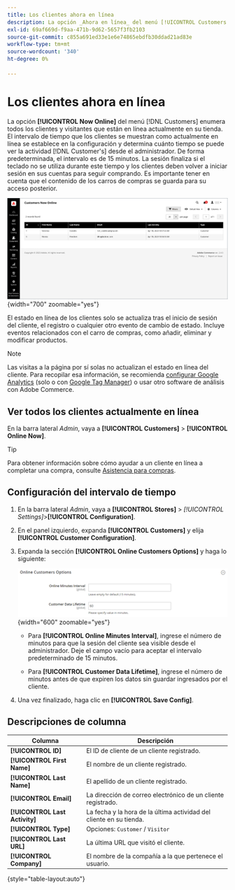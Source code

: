```yaml
---
title: Los clientes ahora en línea
description: La opción _Ahora en línea_ del menú [!UICONTROL Customers ]enumera todos los clientes y visitantes que están actualmente en línea en su tienda.
exl-id: 69af669d-f9aa-471b-9d62-5657f3fb2103
source-git-commit: c855a691ed33e1e6e74865ebdfb30ddad21ad83e
workflow-type: tm+mt
source-wordcount: '340'
ht-degree: 0%

---
```


# Los clientes ahora en línea

La opción **[!UICONTROL Now Online]** del menú [!DNL Customers] enumera todos los clientes y visitantes que están en línea actualmente en su tienda. El intervalo de tiempo que los clientes se muestran como actualmente en línea se establece en la configuración y determina cuánto tiempo se puede ver la actividad [!DNL Customer's] desde el administrador. De forma predeterminada, el intervalo es de 15 minutos. La sesión finaliza si el teclado no se utiliza durante este tiempo y los clientes deben volver a iniciar sesión en sus cuentas para seguir comprando. Es importante tener en cuenta que el contenido de los carros de compras se guarda para su acceso posterior.

![Clientes en línea](assets/customers-now-online.png){width="700" zoomable="yes"}

El estado en línea de los clientes solo se actualiza tras el inicio de sesión del cliente, el registro o cualquier otro evento de cambio de estado. Incluye eventos relacionados con el carro de compras, como añadir, eliminar y modificar productos.

>[!NOTE]
>
>Las visitas a la página por sí solas no actualizan el estado en línea del cliente. Para recopilar esa información, se recomienda [configurar Google Analytics](../merchandising-promotions/google-analytics.md) (solo o con [Google Tag Manager](../merchandising-promotions/google-tag-manager.md)) o usar otro software de análisis con Adobe Commerce.

## Ver todos los clientes actualmente en línea

En la barra lateral _Admin_, vaya a **[!UICONTROL Customers]** > **[!UICONTROL Online Now]**.

>[!TIP]
>
>Para obtener información sobre cómo ayudar a un cliente en línea a completar una compra, consulte [Asistencia para compras](../stores-purchase/introduction.md#shopping-assistance).

## Configuración del intervalo de tiempo

1. En la barra lateral _Admin_, vaya a **[!UICONTROL Stores]** > _[!UICONTROL Settings]_>**[!UICONTROL Configuration]**.

1. En el panel izquierdo, expanda **[!UICONTROL Customers]** y elija **[!UICONTROL Customer Configuration]**.

1. Expanda la sección **[!UICONTROL Online Customers Options]** y haga lo siguiente:

   ![Opciones de cliente en línea](../configuration-reference/customers/assets/customer-configuration-online-customers-options.png){width="600" zoomable="yes"}

   - Para **[!UICONTROL Online Minutes Interval]**, ingrese el número de minutos para que la sesión del cliente sea visible desde el administrador. Deje el campo vacío para aceptar el intervalo predeterminado de 15 minutos.

   - Para **[!UICONTROL Customer Data Lifetime]**, ingrese el número de minutos antes de que expiren los datos sin guardar ingresados por el cliente.

1. Una vez finalizado, haga clic en **[!UICONTROL Save Config]**.

## Descripciones de columna

| Columna | Descripción |
| --- | --- |
| **[!UICONTROL ID]** | El ID de cliente de un cliente registrado. |
| **[!UICONTROL First Name]** | El nombre de un cliente registrado. |
| **[!UICONTROL Last Name]** | El apellido de un cliente registrado. |
| **[!UICONTROL Email]** | La dirección de correo electrónico de un cliente registrado. |
| **[!UICONTROL Last Activity]** | La fecha y la hora de la última actividad del cliente en su tienda. |
| **[!UICONTROL Type]** | Opciones: `Customer` / `Visitor` |
| **[!UICONTROL Last URL]** | La última URL que visitó el cliente. |
| **[!UICONTROL Company]** | El nombre de la compañía a la que pertenece el usuario. |

{style="table-layout:auto"}
